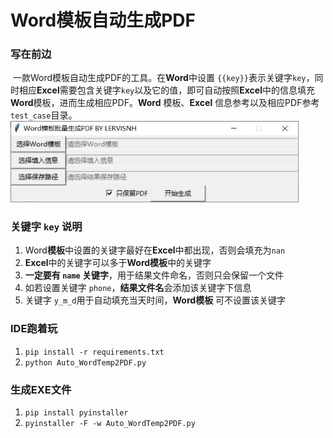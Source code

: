 # Word模板自动生成PDF



### 写在前边

​		一款Word模板自动生成PDF的工具。在**Word**中设置 `{{key}}`表示关键字`key`，同时相应**Excel**需要包含关键字`key`以及它的值，即可自动按照**Excel**中的信息填充**Word**模板，进而生成相应PDF。**Word** 模板、**Excel** 信息参考以及相应PDF参考 `test_case`目录。
<img src="https://github.com/lervisnh/Auto_WordTemp2PDF/blob/master/figures/ui.jpg" style="zoom: 70%;" />



### 关键字 `key` 说明

1. Word**模板**中设置的关键字最好在**Excel**中都出现，否则会填充为`nan`
2. **Excel**中的关键字可以多于**Word模板**中的关键字
3. **一定要有 `name` 关键字**，用于结果文件命名，否则只会保留一个文件
4. 如若设置关键字 `phone`，**结果文件名**会添加该关键字下信息
5. 关键字 `y_m_d`用于自动填充当天时间，**Word模板**  可不设置该关键字



### IDE跑着玩

1. `pip install -r requirements.txt`
2. `python Auto_WordTemp2PDF.py`




### 生成EXE文件

1. `pip install pyinstaller`
2. `pyinstaller -F -w Auto_WordTemp2PDF.py`